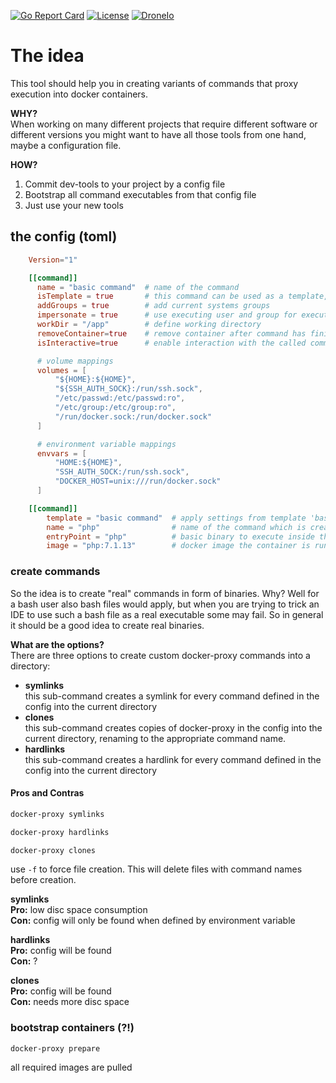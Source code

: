 [![Go Report Card](https://goreportcard.com/badge/github.com/Oppodelldog/docker-proxy-command)](https://goreportcard.com/report/github.com/Oppodelldog/docker-proxy-command)
[![License](https://img.shields.io/badge/License-BSD--3-blue.svg)](https://raw.githubusercontent.com/Oppodelldog/docker-proxy-command/go-report-card-badge/LICENSE) [![DroneIo](http://nulldog.de:12080/api/badges/Oppodelldog/docker-proxy-command/status.svg)](http://nulldog.de:12080/Oppodelldog/docker-proxy-command)

# The idea
This tool should help you in creating variants of commands that proxy execution into docker containers.

**WHY?**  
When working on many different projects that require different software or different versions you might want
to have all those tools from one hand, maybe a configuration file.

**HOW?**
1. Commit dev-tools to your project by a config file
2. Bootstrap all command executables from that config file
3. Just use your new tools

## the config (toml)

```TOML
    Version="1"

    [[command]]
      name = "basic command"  # name of the command
      isTemplate = true       # this command can be used as a template, no command will be created
      addGroups = true        # add current systems groups
      impersonate = true      # use executing user and group for execution in the container
      workDir = "/app"        # define working directory
      removeContainer=true    # remove container after command has finished
      isInteractive=true      # enable interaction with the called command

      # volume mappings
      volumes = [
          "${HOME}:${HOME}",
          "${SSH_AUTH_SOCK}:/run/ssh.sock",
          "/etc/passwd:/etc/passwd:ro",
          "/etc/group:/etc/group:ro",
          "/run/docker.sock:/run/docker.sock"
      ]

      # environment variable mappings
      envvars = [
          "HOME:${HOME}",
          "SSH_AUTH_SOCK:/run/ssh.sock",
          "DOCKER_HOST=unix:///run/docker.sock"
      ]

    [[command]]
        template = "basic command"  # apply settings from template 'basic command' to this command
    	name = "php"                # name of the command which is created by calling 'docker-proxy symlinks'
    	entryPoint = "php"          # basic binary to execute inside the container
    	image = "php:7.1.13"        # docker image the container is run on
```


### create commands
So the idea is to create "real" commands in form of binaries.
Why? Well for a bash user also bash files would apply, but when you are trying to trick an IDE to use such a bash
file as a real executable some may fail. So in general it should be a good idea to create real binaries.

**What are the options?**  
There are three options to create custom docker-proxy commands into a directory:  

* **symlinks**  
    this sub-command creates a symlink for every command defined in the config into the current directory
* **clones**  
    this sub-command creates copies of docker-proxy in the config into the current directory, renaming to the appropriate command name.
* **hardlinks**  
    this sub-command creates a hardlink for every command defined in the config into the current directory

#### Pros and Contras

```bash
docker-proxy symlinks
```
```bash
docker-proxy hardlinks
```
```bash
docker-proxy clones
```

use ```-f``` to force file creation. This will delete files with command names before creation.


**symlinks**  
**Pro:** low disc space consumption  
**Con:** config will only be found when defined by environment variable  
  
**hardlinks**  
**Pro:** config will be found  
**Con:** ?  
  
**clones**  
**Pro:** config will be found  
**Con:** needs more disc space  
  

### bootstrap containers (?!)
    docker-proxy prepare

all required images are pulled
